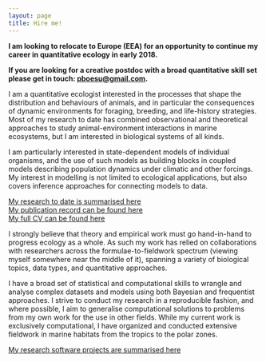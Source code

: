 ```yaml
---
layout: page
title: Hire me!
---
```


**I am looking to relocate to Europe (EEA) for an opportunity to continue my career in quantitative ecology in early 2018.** 

**If you are looking for a creative postdoc with a broad quantitative skill set please get in touch: [pboesu@gmail.com](mailto:pboesu@gmail.com).**

I am a quantitative ecologist interested in the processes that shape the distribution and behaviours of animals, and in particular the consequences of dynamic environments for foraging, breeding, and life-history strategies. 
Most of my research to date has combined observational and theoretical approaches to
study animal-environment interactions in marine ecosystems, but I am interested in biological systems of all kinds.

I am particularly interested in state-dependent models of individual organisms, and the use of such models as building blocks in coupled models describing population dynamics under climatic and other forcings. My interest in modelling is not limited to ecological applications, but also covers inference approaches for connecting models to data.  

[My research to date is summarised here](http://pboesu.github.io/research/)  
[My publication record can be found here](http://pboesu.github.io/publications/)  
[My full CV can be found here](http://pboesu.github.io/public/CV-Boersch-Supan-2017-11.pdf)

I strongly believe that theory and empirical work must go hand-in-hand to progress ecology as a whole. As such my work has relied on collaborations with researchers across the formulae-to-fieldwork spectrum (viewing myself somewhere near the middle of it), spanning a variety of biological topics, data types, and quantitative approaches. 

I have a broad set of statistical and computational skills to wrangle and analyse complex datasets and models using both Bayesian and frequentist approaches. I strive to conduct my research in a reproducible fashion, and where possible, I aim to generalise computational solutions to problems from my own work for the use in other fields. While my
current work is exclusively computational, I have organized and conducted extensive fieldwork in marine habitats from the
tropics to the polar zones.

[My research software projects are summarised here](http://pboesu.github.io/software/)

